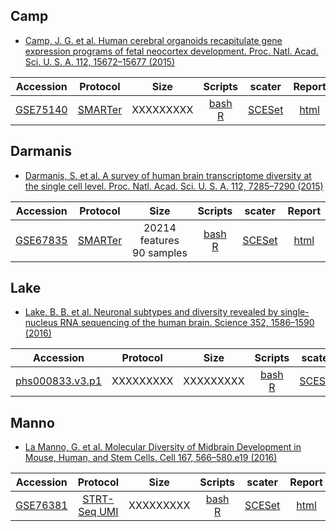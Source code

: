 
## Camp
* [Camp, J. G. et al. Human cerebral organoids recapitulate gene expression programs of fetal neocortex development. Proc. Natl. Acad. Sci. U. S. A. 112, 15672–15677 (2015)](http://dx.doi.org/10.1073/pnas.1520760112)

|Accession|Protocol|Size|Scripts|scater|Report|
|:-:|:-:|:-:|:-:|:-:|:-:|
|[GSE75140](https://www.ncbi.nlm.nih.gov/geo/query/acc.cgi?acc=GSE75140)|[SMARTer](http://www.clontech.com/US/Products/cDNA_Synthesis_and_Library_Construction/Next_Gen_Sequencing_Kits/Total_RNA-Seq/Universal_RNA_Seq_Random_Primed)|XXXXXXXXX|[bash](https://github.com/hemberg-lab/scRNA.seq.datasets/blob/master/bash/camp2.sh)<br>[R](https://github.com/hemberg-lab/scRNA.seq.datasets/blob/master/R/camp2.R)|[SCESet](https://scrnaseq-public-datasets.s3.amazonaws.com/scater-objects/camp2.rds)|[html](https://scrnaseq-public-datasets.s3.amazonaws.com/scater-reports/camp2.html)|


## Darmanis
* [Darmanis, S. et al. A survey of human brain transcriptome diversity at the single cell level. Proc. Natl. Acad. Sci. U. S. A. 112, 7285–7290 (2015)](http://dx.doi.org/10.1073/pnas.1507125112)

|Accession|Protocol|Size|Scripts|scater|Report|
|:-:|:-:|:-:|:-:|:-:|:-:|
|[GSE67835](https://www.ncbi.nlm.nih.gov/geo/query/acc.cgi?acc=GSE67835)|[SMARTer](http://www.clontech.com/US/Products/cDNA_Synthesis_and_Library_Construction/Next_Gen_Sequencing_Kits/Total_RNA-Seq/Universal_RNA_Seq_Random_Primed)|20214 features<br>90 samples |[bash](https://github.com/hemberg-lab/scRNA.seq.datasets/blob/master/bash/darmanis.sh)<br>[R](https://github.com/hemberg-lab/scRNA.seq.datasets/blob/master/R/darmanis.R)|[SCESet](https://scrnaseq-public-datasets.s3.amazonaws.com/scater-objects/darmanis.rds)|[html](https://scrnaseq-public-datasets.s3.amazonaws.com/scater-reports/darmanis.html)|

## Lake
* [Lake, B. B. et al. Neuronal subtypes and diversity revealed by single-nucleus RNA sequencing of the human brain. Science 352, 1586–1590 (2016)](http://dx.doi.org/10.1126/science.aaf1204)

|Accession|Protocol|Size|Scripts|scater|Report|
|:-:|:-:|:-:|:-:|:-:|:-:|
|[phs000833.v3.p1](https://www.scap-t.org/)|XXXXXXXXX|XXXXXXXXX|[bash](https://github.com/hemberg-lab/scRNA.seq.datasets/blob/master/bash/lake.sh)<br>[R](https://github.com/hemberg-lab/scRNA.seq.datasets/blob/master/R/lake.R)|[SCESet](https://scrnaseq-public-datasets.s3.amazonaws.com/scater-objects/lake.rds)|[html](https://scrnaseq-public-datasets.s3.amazonaws.com/scater-reports/lake.html)|

## Manno
* [La Manno, G. et al. Molecular Diversity of Midbrain Development in Mouse, Human, and Stem Cells. Cell 167, 566–580.e19 (2016)](http://dx.doi.org/10.1016/j.cell.2016.09.027)

|Accession|Protocol|Size|Scripts|scater|Report|
|:-:|:-:|:-:|:-:|:-:|:-:|
|[GSE76381](https://www.ncbi.nlm.nih.gov/geo/query/acc.cgi?acc=GSE76381)|[STRT-Seq UMI](http://dx.doi.org/10.1038/nmeth.2772)|XXXXXXXXX|[bash](https://github.com/hemberg-lab/scRNA.seq.datasets/blob/master/bash/manno.sh)<br>[R](https://github.com/hemberg-lab/scRNA.seq.datasets/blob/master/R/manno.R)|[SCESet](https://scrnaseq-public-datasets.s3.amazonaws.com/scater-objects/manno.rds)|[html](https://scrnaseq-public-datasets.s3.amazonaws.com/scater-reports/manno.html)|
